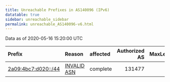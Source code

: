 ```yaml
---
title: Unreachable Prefixes in AS140096 (IPv6)
datatable: true
sidebar: unreachable_sidebar
permalink: unreachable_AS140096-v6.html
---
```


Data as of 2020-05-16 15:20:00 UTC


<div class="datatable-begin"></div>

| Prefix                                                           | Reason                                                                                                      | affected   |   Authorized AS |   MaxLength | Anchor                                         |   unreachable /48s |
|:-----------------------------------------------------------------|:------------------------------------------------------------------------------------------------------------|:-----------|----------------:|------------:|:-----------------------------------------------|-------------------:|
| [2a09:4bc7:d020::/44](https://stat.ripe.net/2a09:4bc7:d020::/44) | [INVALID ASN](https://rpki-validator.ripe.net/announcement-preview?asn=AS140096&prefix=2a09:4bc7:d020::/44) | complete   |          131477 |          44 | [RIPE](unreachable_RIPE_NCC_RPKI_Root-v6.html) |                 16 |

<div class="datatable-end"></div>